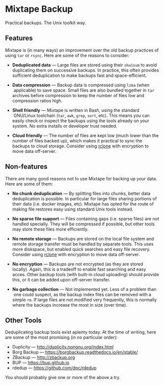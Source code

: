 # Mixtape Backup

Practical backups. The Unix toolkit way.


## Features

Mixtape is (in many ways) an improvement over the old backup practices of
using `tar` or `rsync`. Here are some of the reasons to consider:

- **Deduplicated data** — Large files are stored using their `sha1sum` to
  avoid duplicating them on successive backups. In practice, this often
  provides sufficient deduplication to make backups fast and space-efficient.

- **Data compression** — Backup data is compressed using `lzma` (when
  applicable) to save space. Small files are also bundled together in
  `tar` archives before compression to keep the number of files low and
  compression ratios high.

- **Shell friendly** — Mixtape is written in Bash, using the standard
  GNU/Linux toolchain (`tar`, `awk`, `grep`, `sort`, etc). This means you
  can easily check or inspect the backups using the tools already on your
  system. No extra installs or developer trust needed.

- **Cloud friendly** — The number of files are kept low (much lower than
  the number of files backed up), which makes it practical to sync the
  backups to cloud storage. Consider using [rclone](http://rclone.org)
  with encryption to move data off-server.


## Non-features

There are many good reasons not to use Mixtape for backing up your data.
Here are some of them:

- **No chunk deduplication** — By splitting files into chunks, better data
  deduplication is possible. In particular for large files sharing portions
  of their data (i.e. docker images, etc). Mixtape has opted for the route
  of making file restores easy using standard Unix tools instead.

- **No sparse file support** — Files containing gaps (i.e. sparse files)
  are not handled specially. They will be compressed if possible, but other
  tools may store these files more efficiently.

- **No remote storage** — Backups are stored on the local file system and
  remote storage transfer must be handled by separate tools. This uses more
  diskspace, but enabled quick searches and easy file recovery. Consider
  using [rclone](http://rclone.org) with encryption to move data off-server.

- **No encryption** — Backups are not encrypted (as they are stored locally).
  Again, this is a tradeoff to enable fast searching and easy acces. Other
  backup tools (with built-in cloud uploading) should provide this, or it
  can be added upon off-server transfer.

- **No garbage collection** — Not implemented yet. Less of a problem than
  one could suspect, as the backup index files can be removed with a simple
  `rm`. If large files are not modified very frequently, this is normally
  where the backups increase the most in size (over time).


## Other Tools

Deduplicating backup tools exist aplenty today. At the time of writing, here
are some of the most promising (in no particular order):

- Duplicity — http://duplicity.nongnu.org/index.html
- Borg Backup — https://borgbackup.readthedocs.io/en/stable/
- ZBackup — http://zbackup.org
- BUP — https://bup.github.io
- rdedup — https://github.com/dpc/rdedup

You should probably give one or more of the above a try.
